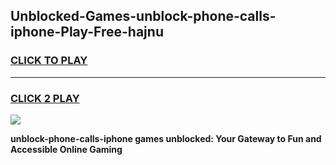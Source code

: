 
## Unblocked-Games-unblock-phone-calls-iphone-Play-Free-hajnu
<h3>
<a href="https://premium76.site?title=unblock-phone-calls-iphone&ref=20M">CLICK TO PLAY</a></h3>
<hr>

<h3>
<a href="https://premium76.site?title=unblock-phone-calls-iphone&ref=20M">CLICK 2 PLAY</a>
  
</h3>

<a href="https://premium76.site?title=unblock-phone-calls-iphone&ref=19M"><img src="https://clearcache.store/games.png"></a>


**unblock-phone-calls-iphone games unblocked: Your Gateway to Fun and Accessible Online Gaming**
